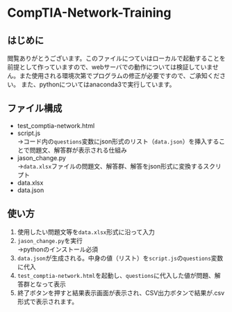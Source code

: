 # CompTIA-Network-Training
## はじめに
閲覧ありがとうございます。このファイルにつていはローカルで起動することを前提として作っていますので、webサーバでの動作については検証していません。また使用される環境次第でプログラムの修正が必要ですので、ご承知ください。
また、pythonについてはanaconda3で実行しています。

## ファイル構成
- test_comptia-network.html
- script.js<br>
→コード内の`questions`変数にjson形式のリスト（`data.json`）を挿入することで問題文、解答群が表示される仕組み
- jason_change.py<br>
→`data.xlsx`ファイルの問題文、解答群、解答をjson形式に変換するスクリプト
- data.xlsx
- data.json

## 使い方
1. 使用したい問題文等を`data.xlsx`形式に沿って入力
2. `jason_change.py`を実行<br>
→pythonのインストール必須
3. `data.json`が生成される。中身の値（リスト）を`script.js`の`questions`変数に代入
4. `test_comptia-network.html`を起動し、`questions`に代入した値が問題、解答群となって表示
5. 終了ボタンを押すと結果表示画面が表示され、CSV出力ボタンで結果が.csv形式で表示されます。
